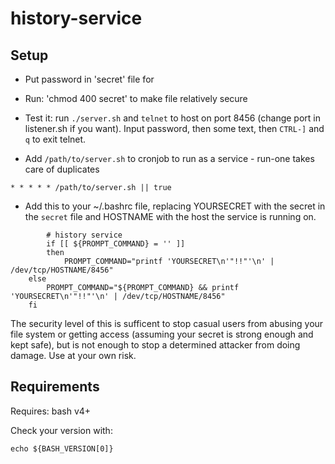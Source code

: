 # history-service

## Setup

- Put password in 'secret' file for

- Run: 'chmod 400 secret' to make file relatively secure

- Test it: run `./server.sh` and `telnet` to host on port 8456 (change port in
listener.sh if you want). Input password, then some text, then `CTRL-]` and `q` to
exit telnet.

- Add `/path/to/server.sh` to cronjob to run as a service - run-one takes care of duplicates

```
* * * * * /path/to/server.sh || true
```

- Add this to your ~/.bashrc file, replacing YOURSECRET with the secret in the `secret` file and HOSTNAME with the host the service is running on.

```
        # history service
        if [[ ${PROMPT_COMMAND} = '' ]]
        then
        	PROMPT_COMMAND="printf 'YOURSECRET\n'"!!"'\n' | /dev/tcp/HOSTNAME/8456"
	else
		PROMPT_COMMAND="${PROMPT_COMMAND} && printf 'YOURSECRET\n'"!!"'\n' | /dev/tcp/HOSTNAME/8456"
	fi
```

The security level of this is sufficent to stop casual users from abusing your
file system or getting access (assuming your secret is strong enough and kept
safe), but is not enough to stop a determined attacker from doing damage.
Use at your own risk.

## Requirements

Requires: bash v4+

Check your version with:

```
echo ${BASH_VERSION[0]}
```

